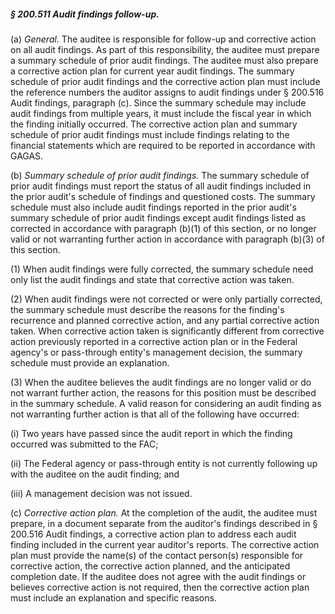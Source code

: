 ##### § 200.511 Audit findings follow-up. #####

(a) *General.* The auditee is responsible for follow-up and corrective action on all audit findings. As part of this responsibility, the auditee must prepare a summary schedule of prior audit findings. The auditee must also prepare a corrective action plan for current year audit findings. The summary schedule of prior audit findings and the corrective action plan must include the reference numbers the auditor assigns to audit findings under § 200.516 Audit findings, paragraph (c). Since the summary schedule may include audit findings from multiple years, it must include the fiscal year in which the finding initially occurred. The corrective action plan and summary schedule of prior audit findings must include findings relating to the financial statements which are required to be reported in accordance with GAGAS.

(b) *Summary schedule of prior audit findings.* The summary schedule of prior audit findings must report the status of all audit findings included in the prior audit's schedule of findings and questioned costs. The summary schedule must also include audit findings reported in the prior audit's summary schedule of prior audit findings except audit findings listed as corrected in accordance with paragraph (b)(1) of this section, or no longer valid or not warranting further action in accordance with paragraph (b)(3) of this section.

(1) When audit findings were fully corrected, the summary schedule need only list the audit findings and state that corrective action was taken.

(2) When audit findings were not corrected or were only partially corrected, the summary schedule must describe the reasons for the finding's recurrence and planned corrective action, and any partial corrective action taken. When corrective action taken is significantly different from corrective action previously reported in a corrective action plan or in the Federal agency's or pass-through entity's management decision, the summary schedule must provide an explanation.

(3) When the auditee believes the audit findings are no longer valid or do not warrant further action, the reasons for this position must be described in the summary schedule. A valid reason for considering an audit finding as not warranting further action is that all of the following have occurred:

(i) Two years have passed since the audit report in which the finding occurred was submitted to the FAC;

(ii) The Federal agency or pass-through entity is not currently following up with the auditee on the audit finding; and

(iii) A management decision was not issued.

(c) *Corrective action plan.* At the completion of the audit, the auditee must prepare, in a document separate from the auditor's findings described in § 200.516 Audit findings, a corrective action plan to address each audit finding included in the current year auditor's reports. The corrective action plan must provide the name(s) of the contact person(s) responsible for corrective action, the corrective action planned, and the anticipated completion date. If the auditee does not agree with the audit findings or believes corrective action is not required, then the corrective action plan must include an explanation and specific reasons.
